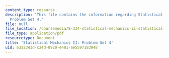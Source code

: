 ```yaml
---
content_type: resource
description: 'This file contains the information regarding Statistical Mechanics II:
  Problem Set 4.'
file: null
file_location: /coursemedia/8-334-statistical-mechanics-ii-statistical-physics-of-fields-spring-2014/63a2343dc24d8920e481ae5597183948_MIT8_334S14_pset4.pdf
file_type: application/pdf
resourcetype: Document
title: 'Statistical Mechanics II: Problem Set 4'
uid: 63a2343d-c24d-8920-e481-ae5597183948
---
```

